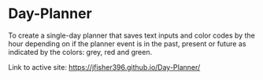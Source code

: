 # Day-Planner
To create a single-day planner that saves text inputs and color codes by the hour depending on if the planner event is in the past, present or future as indicated by the colors: grey, red and green.

Link to active site: https://jfisher396.github.io/Day-Planner/
